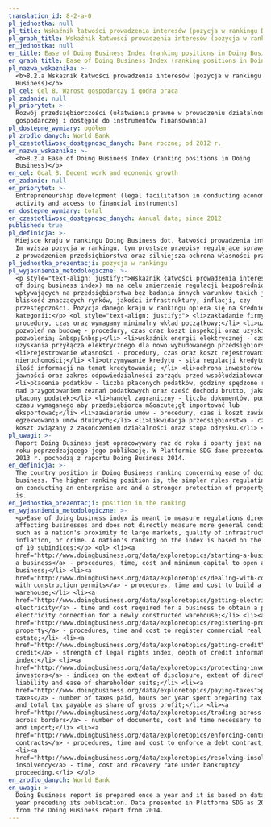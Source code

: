 ```yaml
---
translation_id: 8-2-a-0
pl_jednostka: null
pl_title: Wskaźnik łatwości prowadzenia interesów (pozycja w rankingu Doing Business)
pl_graph_title: Wskaźnik łatwości prowadzenia interesów (pozycja w rankingu Doing Business)
en_jednostka: null
en_title: Ease of Doing Business Index (ranking positions in Doing Business)
en_graph_title: Ease of Doing Business Index (ranking positions in Doing Business)
pl_nazwa_wskaznika: >-
  <b>8.2.a Wskaźnik łatwości prowadzenia interesów (pozycja w rankingu Doing
  Business)</b>
pl_cel: Cel 8. Wzrost gospodarczy i godna praca
pl_zadanie: null
pl_priorytet: >-
  Rozwój przedsiębiorczości (ułatwienia prawne w prowadzeniu działalności
  gospodarczej i dostępie do instrumentów finansowania)
pl_dostepne_wymiary: ogółem
pl_zrodlo_danych: World Bank
pl_czestotliwosc_dostępnosc_danych: Dane roczne; od 2012 r.
en_nazwa_wskaznika: >-
  <b>8.2.a Ease of Doing Business Index (ranking positions in Doing
  Business)</b>
en_cel: Goal 8. Decent work and economic growth
en_zadanie: null
en_priorytet: >-
  Entrepreneurship development (legal facilitation in conducting economic
  activity and access to financial instruments)
en_dostepne_wymiary: total
en_czestotliwosc_dostępnosc_danych: Annual data; since 2012
published: true
pl_definicja: >-
  Miejsce kraju w rankingu Doing Business dot. łatwości prowadzenia interesów.
  Im wyższa pozycja w rankingu, tym prostsze przepisy regulujące sprawy związane
  z prowadzeniem przedsiębiorstwa oraz silniejsza ochrona własności przez prawo.
pl_jednostka_prezentacji: pozycja w rankingu
pl_wyjasnienia_metodologiczne: >-
  <p style="text-align: justify;">Wskaźnik łatwości prowadzenia interesów (Easy
  of doing business index) ma na celu zmierzenie regulacji bezpośrednio
  wpływających na przedsiębiorstwa bez badania innych warunków takich jak
  bliskość znaczących rynków, jakości infrastruktury, inflacji, czy
  przestępczości. Pozycja danego kraju w rankingu opiera się na średniej z 10
  kategorii:</p> <ol style="text-align: justify;"> <li>zakładanie firmy -
  procedury, czas oraz wymagany minimalny wkład początkowy;</li> <li>uzyskiwanie
  pozwoleń na budowę - procedury, czas oraz koszt inspekcji oraz uzyskiwania
  pozwolenia; &nbsp;&nbsp;</li> <li>wskaźnik energii elektrycznej - czas i koszt
  uzyskania przyłącza elektrycznego dla nowo wybudowanego przedsiębiorstwa;</li>
  <li>rejestrowanie własności - procedury, czas oraz koszt rejestrowania
  nieruchomości;</li> <li>otrzymywanie kredytu - siła regulacji kredytów oraz
  ilość informacji na temat kredytowania; </li> <li>ochrona inwestorów - zakres
  jawności oraz zakres odpowiedzialności zarządu przed współudziałowcami;</li>
  <li>płacenie podatków - liczba płaconych podatków, godziny spędzone rocznie
  nad przygotowaniem zeznań podatkowych oraz cześć dochodu brutto, jaką stanowi
  płacony podatek;</li> <li>handel zagraniczny - liczba dokumentów, podpisów i
  czasu wymaganego aby przedsiębiorca m&oacute;gł importować lub
  eksportować;</li> <li>zawieranie umów - procedury, czas i koszt zawierania i
  egzekwowania umów dłużnych;</li> <li>Likwidacja przedsiębiorstwa - czas i
  koszt związany z zakończeniem działalności oraz stopa odzysku.</li> </ol>
pl_uwagi: >-
  Raport Doing Business jest opracowywany raz do roku i oparty jest na danych z
  roku poprzedzającego jego publikację. W Platformie SDG dane prezentowane jako
  2013 r. pochodzą z raportu Doing Business 2014.
en_definicja: >-
  The country position in Doing Business ranking concerning ease of doing
  business. The higher ranking position is, the simpler rules regulating matters
  on conducting an enterprise are and a stronger protection of property by law
  is.
en_jednostka_prezentacji: position in the ranking
en_wyjasnienia_metodologiczne: >-
  <p>Ease of doing business index is meant to measure regulations directly
  affecting businesses and does not directly measure more general conditions
  such as a nation's proximity to large markets, quality of infrastructure,
  inflation, or crime. A nation's ranking on the index is based on the average
  of 10 subindices:</p> <ol> <li><a
  href="http://www.doingbusiness.org/data/exploretopics/starting-a-business">starting
  a business</a> - procedures, time, cost and minimum capital to open a new
  business;</li> <li><a
  href="http://www.doingbusiness.org/data/exploretopics/dealing-with-construction-permits">dealing
  with construction permits</a> - procedures, time and cost to build a
  warehouse;</li> <li><a
  href="http://www.doingbusiness.org/data/exploretopics/getting-electricity">getting
  electricity</a> - time and cost required for a business to obtain a permanent
  electricity connection for a newly constructed warehouse;</li> <li><a
  href="http://www.doingbusiness.org/data/exploretopics/registering-property">registering
  property</a> - procedures, time and cost to register commercial real
  estate;</li> <li><a
  href="http://www.doingbusiness.org/data/exploretopics/getting-credit">getting
  credit</a> - strength of legal rights index, depth of credit information
  index;</li> <li><a
  href="http://www.doingbusiness.org/data/exploretopics/protecting-investors">protecting
  investors</a> - indices on the extent of disclosure, extent of director
  liability and ease of shareholder suits;</li> <li><a
  href="http://www.doingbusiness.org/data/exploretopics/paying-taxes">paying
  taxes</a> - number of taxes paid, hours per year spent preparing tax returns
  and total tax payable as share of gross profit;</li> <li><a
  href="http://www.doingbusiness.org/data/exploretopics/trading-across-borders">trading
  across borders</a> - number of documents, cost and time necessary to export
  and import;</li> <li><a
  href="http://www.doingbusiness.org/data/exploretopics/enforcing-contracts">enforcing
  contracts</a> - procedures, time and cost to enforce a debt contract;</li>
  <li><a
  href="http://www.doingbusiness.org/data/exploretopics/resolving-insolvency">resolving
  insolvency</a> - time, cost and recovery rate under bankruptcy
  proceeding.</li> </ol>
en_zrodlo_danych: World Bank
en_uwagi: >-
  Doing Business report is prepared once a year and it is based on data from the
  year preceding its publication. Data presented in Platforma SDG as 2013 come
  from the Doing Business report from 2014.
---
```

